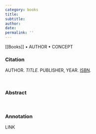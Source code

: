 ```yaml
---
category: books
title: 
subtitle: 
author:
date: 
permalink: ''
---
```


[[Books]] • AUTHOR • CONCEPT

### Citation

AUTHOR. *TITLE.* PUBLISHER, YEAR. [ISBN](URL).

<br>

### Abstract

>

<br>

### Annotation

LINK